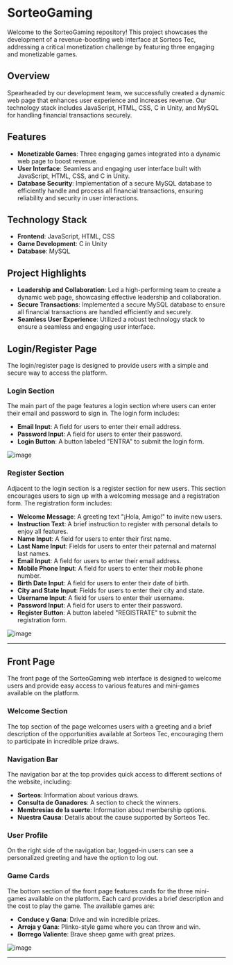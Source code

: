 # SorteoGaming

Welcome to the SorteoGaming repository! This project showcases the development of a revenue-boosting web interface at Sorteos Tec, addressing a critical monetization challenge by featuring three engaging and monetizable games.

## Overview

Spearheaded by our development team, we successfully created a dynamic web page that enhances user experience and increases revenue. Our technology stack includes JavaScript, HTML, CSS, C in Unity, and MySQL for handling financial transactions securely.

## Features

- **Monetizable Games**: Three engaging games integrated into a dynamic web page to boost revenue.
- **User Interface**: Seamless and engaging user interface built with JavaScript, HTML, CSS, and C in Unity.
- **Database Security**: Implementation of a secure MySQL database to efficiently handle and process all financial transactions, ensuring reliability and security in user interactions.

## Technology Stack

- **Frontend**: JavaScript, HTML, CSS
- **Game Development**: C in Unity
- **Database**: MySQL

## Project Highlights

- **Leadership and Collaboration**: Led a high-performing team to create a dynamic web page, showcasing effective leadership and collaboration.
- **Secure Transactions**: Implemented a secure MySQL database to ensure all financial transactions are handled efficiently and securely.
- **Seamless User Experience**: Utilized a robust technology stack to ensure a seamless and engaging user interface.


## Login/Register Page

The login/register page is designed to provide users with a simple and secure way to access the platform.

### Login Section

The main part of the page features a login section where users can enter their email and password to sign in. The login form includes:
- **Email Input**: A field for users to enter their email address.
- **Password Input**: A field for users to enter their password.
- **Login Button**: A button labeled "ENTRA" to submit the login form.

![image](https://github.com/FernandoRent/SorteoGaming/assets/134562558/554cbe1b-9ec2-450a-97ff-5ccc662dcb9d)


### Register Section

Adjacent to the login section is a register section for new users. This section encourages users to sign up with a welcoming message and a registration form. The registration form includes:
- **Welcome Message**: A greeting text "¡Hola, Amigo!" to invite new users.
- **Instruction Text**: A brief instruction to register with personal details to enjoy all features.
- **Name Input**: A field for users to enter their first name.
- **Last Name Input**: Fields for users to enter their paternal and maternal last names.
- **Email Input**: A field for users to enter their email address.
- **Mobile Phone Input**: A field for users to enter their mobile phone number.
- **Birth Date Input**: A field for users to enter their date of birth.
- **City and State Input**: Fields for users to enter their city and state.
- **Username Input**: A field for users to enter their username.
- **Password Input**: A field for users to enter their password.
- **Register Button**: A button labeled "REGISTRATE" to submit the registration form.

![image](https://github.com/FernandoRent/SorteoGaming/assets/134562558/5c40b0b0-55b1-4ed6-9cd9-dcb985912da7)

---

## Front Page

The front page of the SorteoGaming web interface is designed to welcome users and provide easy access to various features and mini-games available on the platform.

### Welcome Section

The top section of the page welcomes users with a greeting and a brief description of the opportunities available at Sorteos Tec, encouraging them to participate in incredible prize draws.

### Navigation Bar

The navigation bar at the top provides quick access to different sections of the website, including:
- **Sorteos**: Information about various draws.
- **Consulta de Ganadores**: A section to check the winners.
- **Membresías de la suerte**: Information about membership options.
- **Nuestra Causa**: Details about the cause supported by Sorteos Tec.

### User Profile

On the right side of the navigation bar, logged-in users can see a personalized greeting and have the option to log out.

### Game Cards

The bottom section of the front page features cards for the three mini-games available on the platform. Each card provides a brief description and the cost to play the game. The available games are:
- **Conduce y Gana**: Drive and win incredible prizes.
- **Arroja y Gana**: Plinko-style game where you can throw and win.
- **Borrego Valiente**: Brave sheep game with great prizes.

![image](https://github.com/FernandoRent/SorteoGaming/assets/134562558/fcda9ca4-33ad-46eb-a539-0e8a46b397f5)

---




